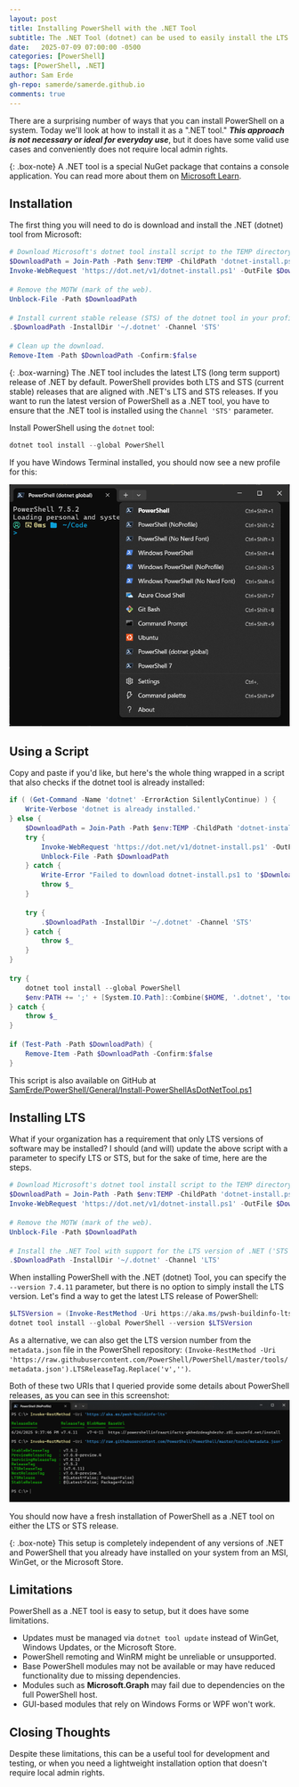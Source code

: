 ```yaml
---
layout: post
title: Installing PowerShell with the .NET Tool
subtitle: The .NET Tool (dotnet) can be used to easily install the LTS or STS version of PowerShell without local admin rights, but it does have some limitations.
date:   2025-07-09 07:00:00 -0500
categories: [PowerShell]
tags: [PowerShell, .NET]
author: Sam Erde
gh-repo: samerde/samerde.github.io
comments: true
---
```


There are a surprising number of ways that you can install PowerShell on a system. Today we'll look at how to install it as a ".NET tool." _**This approach is not necessary or ideal for everyday use**_, but it does have some valid use cases and conveniently does not require local admin rights.

{: .box-note}
A .NET tool is a special NuGet package that contains a console application. You can read more about them on [Microsoft Learn](https://learn.microsoft.com/en-us/dotnet/core/tools/global-tools).

## Installation

The first thing you will need to do is download and install the .NET (dotnet) tool from Microsoft:

```powershell
# Download Microsoft's dotnet tool install script to the TEMP directory.
$DownloadPath = Join-Path -Path $env:TEMP -ChildPath 'dotnet-install.ps1'
Invoke-WebRequest 'https://dot.net/v1/dotnet-install.ps1' -OutFile $DownloadPath

# Remove the MOTW (mark of the web).
Unblock-File -Path $DownloadPath

# Install current stable release (STS) of the dotnet tool in your profile directory.
.$DownloadPath -InstallDir '~/.dotnet' -Channel 'STS'

# Clean up the download.
Remove-Item -Path $DownloadPath -Confirm:$false
```

{: .box-warning}
The .NET tool includes the latest LTS (long term support) release of .NET by default. PowerShell provides both LTS and STS (current stable) releases that are aligned with .NET's LTS and STS releases. If you want to run the latest version of PowerShell as a .NET tool, you have to ensure that the .NET tool is installed using the `Channel 'STS'` parameter.

Install PowerShell using the `dotnet` tool:
```powershell
dotnet tool install --global PowerShell
```

If you have Windows Terminal installed, you should now see a new profile for this:

![Windows Terminal with a profile added for the PowerShell .NET tool](/assets/img/content/Windows-Terminal-PowerShell-dotnet-global-tool-profile.png)

## Using a Script

Copy and paste if you'd like, but here's the whole thing wrapped in a script that also checks if the dotnet tool is already installed:

```powershell
if ( (Get-Command -Name 'dotnet' -ErrorAction SilentlyContinue) ) {
    Write-Verbose 'dotnet is already installed.'
} else {
    $DownloadPath = Join-Path -Path $env:TEMP -ChildPath 'dotnet-install.ps1'
    try {
        Invoke-WebRequest 'https://dot.net/v1/dotnet-install.ps1' -OutFile $DownloadPath
        Unblock-File -Path $DownloadPath
    } catch {
        Write-Error "Failed to download dotnet-install.ps1 to '$DownloadPath'."
        throw $_
    }

    try {
        .$DownloadPath -InstallDir '~/.dotnet' -Channel 'STS'
    } catch {
        throw $_
    }
}

try {
    dotnet tool install --global PowerShell
    $env:PATH += ';' + [System.IO.Path]::Combine($HOME, '.dotnet', 'tools')
} catch {
    throw $_
}

if (Test-Path -Path $DownloadPath) {
    Remove-Item -Path $DownloadPath -Confirm:$false
}
```

This script is also available on GitHub at [SamErde/PowerShell/General/Install-PowerShellAsDotNetTool.ps1](https://github.com/SamErde/PowerShell/blob/main/General/Install-PowerShellAsDotNetTool.ps1)

## Installing LTS

What if your organization has a requirement that only LTS versions of software may be installed? I should (and will) update the above script with a parameter to specify LTS or STS, but for the sake of time, here are the steps.

```powershell
# Download Microsoft's dotnet tool install script to the TEMP directory.
$DownloadPath = Join-Path -Path $env:TEMP -ChildPath 'dotnet-install.ps1'
Invoke-WebRequest 'https://dot.net/v1/dotnet-install.ps1' -OutFile $DownloadPath

# Remove the MOTW (mark of the web).
Unblock-File -Path $DownloadPath

# Install the .NET Tool with support for the LTS version of .NET ('STS' is the default).
.$DownloadPath -InstallDir '~/.dotnet' -Channel 'LTS'
```

When installing PowerShell with the .NET (dotnet) Tool, you can specify the `--version 7.4.11` parameter, but there is no option to simply install the LTS version. Let's find a way to get the latest LTS release of PowerShell:

```powershell
$LTSVersion = (Invoke-RestMethod -Uri https://aka.ms/pwsh-buildinfo-lts).ReleaseTag.Replace('v','')
dotnet tool install --global PowerShell --version $LTSVersion
```

As a alternative, we can also get the LTS version number from the `metadata.json` file in the PowerShell repository: `(Invoke-RestMethod -Uri 'https://raw.githubusercontent.com/PowerShell/PowerShell/master/tools/metadata.json').LTSReleaseTag.Replace('v','')`.

Both of these two URIs that I queried provide some details about PowerShell releases, as you can see in this screenshot:
![PowerShell in Windows Terminal showing the output of Invoke-RestMethod getting two PowerShell release info URIs. ](/assets/img/content/PowerShell-LTS-Version-Release-Commands.png)

You should now have a fresh installation of PowerShell as a .NET tool on either the LTS or STS release.

{: .box-note}
This setup is completely independent of any versions of .NET and PowerShell that you already have installed on your system from an MSI, WinGet, or the Microsoft Store.

## Limitations

PowerShell as a .NET tool is easy to setup, but it does have some limitations.

- Updates must be managed via `dotnet tool update` instead of WinGet, Windows Updates, or the Microsoft Store.
- PowerShell remoting and WinRM might be unreliable or unsupported.
- Base PowerShell modules may not be available or may have reduced functionality due to missing dependencies.
- Modules such as **Microsoft.Graph** may fail due to dependencies on the full PowerShell host.
- GUI-based modules that rely on Windows Forms or WPF won't work.

## Closing Thoughts

Despite these limitations, this can be a useful tool for development and testing, or when you need a lightweight installation option that doesn't require local admin rights.
